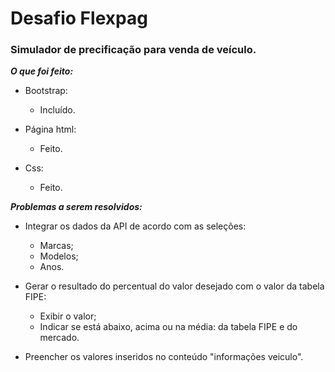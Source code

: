 # Desafio Flexpag

### Simulador de precificação para venda de veículo.

_**O que foi feito:**_

* Bootstrap:
    - Incluído.


* Página html:
    - Feito.


* Css:
    - Feito.


_**Problemas a serem resolvidos:**_ 


* Integrar os dados da API de acordo com as seleções: 
    - Marcas;
    - Modelos;
    - Anos.
    
    
* Gerar o resultado do percentual do valor desejado com o valor da tabela FIPE:
    - Exibir o valor;
    - Indicar se está abaixo, acima ou na média: da tabela FIPE e do mercado.
    
    
* Preencher os valores inseridos no conteúdo "informações veiculo".
